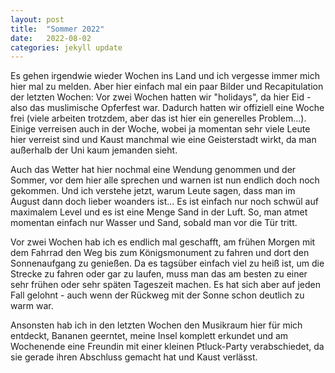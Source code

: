```yaml
---
layout: post
title:  "Sommer 2022"
date:   2022-08-02
categories: jekyll update
---
```


Es gehen irgendwie wieder Wochen ins Land und ich vergesse immer mich hier mal zu melden. Aber hier einfach mal ein paar Bilder und Recapitulation der letzten Wochen:
Vor zwei Wochen hatten wir "holidays", da hier Eid - also das muslimische Opferfest war. Dadurch hatten wir offiziell eine Woche frei (viele arbeiten trotzdem, aber das ist hier ein generelles Problem...). Einige verreisen auch in der Woche, wobei ja momentan sehr viele Leute hier verreist sind und Kaust manchmal wie eine Geisterstadt wirkt, da man außerhalb der Uni kaum jemanden sieht.

Auch das Wetter hat hier nochmal eine Wendung genommen und der Sommer, vor dem hier alle sprechen und warnen ist nun endlich doch noch gekommen. Und ich verstehe jetzt, warum Leute sagen, dass man im August dann doch lieber woanders ist... Es ist einfach nur noch schwül auf maximalem Level und es ist eine Menge Sand in der Luft. So, man atmet momentan einfach nur Wasser und Sand, sobald man vor die Tür tritt.

Vor zwei Wochen hab ich es endlich mal geschafft, am frühen Morgen mit dem Fahrrad den Weg bis zum Königsmonument zu fahren und dort den Sonnenaufgang zu genießen. Da es tagsüber einfach viel zu heiß ist, um die Strecke zu fahren oder gar zu laufen, muss man das am besten zu einer sehr frühen oder sehr späten Tageszeit machen. Es hat sich aber auf jeden Fall gelohnt - auch wenn der Rückweg mit der Sonne schon deutlich zu warm war.

Ansonsten hab ich in den letzten Wochen den Musikraum hier für mich entdeckt, Bananen geerntet, meine Insel komplett erkundet und am Wochenende eine Freundin mit einer kleinen Ptluck-Party verabschiedet, da sie gerade ihren Abschluss gemacht hat und Kaust verlässt.
